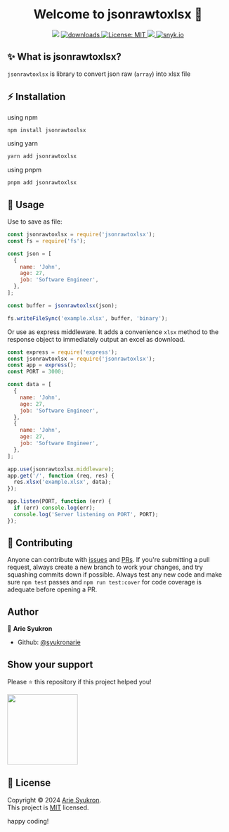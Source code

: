 <h1 align="center">Welcome to jsonrawtoxlsx 👋</h1>
<p align="center">
  <img src="https://img.shields.io/npm/v/jsonrawtoxlsx.svg?orange=blue" />
  <a href="https://www.npmjs.com/package/jsonrawtoxlsx">
    <img alt="downloads" src="https://img.shields.io/npm/dm/jsonrawtoxlsx.svg?color=blue" target="_blank" />
  </a>
  <a href="https://github.com/syukronarie/jsonrawtoxlsx/blob/main/LICENSE">
    <img alt="License: MIT" src="https://img.shields.io/badge/license-MIT-yellow.svg" target="_blank" />
  </a>
  <a href="https://codecov.io/gh/syukronarie/jsonrawtoxlsx">
    <img src="https://codecov.io/gh/syukronarie/jsonrawtoxlsx/branch/main/graph/badge.svg" />
  </a>
  <a href="https://snyk.io/test/npm/jsonrawtoxlsx">
    <img alt="snyk.io" src="https://snyk.io/test/npm/jsonrawtoxlsx/badge.svg" target="_blank" /> 
  </a>
</p>

## ✨ What is jsonrawtoxlsx?

`jsonrawtoxlsx` is library to convert json raw (`array`) into xlsx file

## ⚡️ Installation

using npm

```zsh
npm install jsonrawtoxlsx
```

using yarn

```zsh
yarn add jsonrawtoxlsx
```

using pnpm

```zsh
pnpm add jsonrawtoxlsx
```

## 🚀 Usage

Use to save as file:

```js
const jsonrawtoxlsx = require('jsonrawtoxlsx');
const fs = require('fs');

const json = [
  {
    name: 'John',
    age: 27,
    job: 'Software Engineer',
  },
];

const buffer = jsonrawtoxlsx(json);

fs.writeFileSync('example.xlsx', buffer, 'binary');
```

Or use as express middleware. It adds a convenience `xlsx` method to the response object to immediately output an excel as download.

```js
const express = require('express');
const jsonrawtoxlsx = require('jsonrawtoxlsx');
const app = express();
const PORT = 3000;

const data = [
  {
    name: 'John',
    age: 27,
    job: 'Software Engineer',
  },
  {
    name: 'John',
    age: 27,
    job: 'Software Engineer',
  },
];

app.use(jsonrawtoxlsx.middleware);
app.get('/', function (req, res) {
  res.xlsx('example.xlsx', data);
});

app.listen(PORT, function (err) {
  if (err) console.log(err);
  console.log('Server listening on PORT', PORT);
});
```

## 🤝 Contributing

Anyone can contribute with [issues](https://github.com/syukronarie/jsonrawtoxlsx/issues) and [PRs](https://github.com/syukronarie/jsonrawtoxlsx/pulls). If you're submitting a pull request, always create a new branch to work your changes, and try squashing commits down if possible. Always test any new code and make sure `npm test` passes and `npm run test:cover` for code coverage is adequate before opening a PR.

## Author

👤 **Arie Syukron**

- Github: [@syukronarie](https://github.com/syukronarie)

## Show your support

Please ⭐️ this repository if this project helped you!

<a href="https://www.patreon.com/syukronarie">
  <img src="https://c5.patreon.com/external/logo/become_a_patron_button@2x.png" width="160">
</a>

## 📝 License

Copyright © 2024 [Arie Syukron](https://github.com/syukronarie).<br />
This project is [MIT](https://github.com/syukronarie/jsonrawtoxlsx/blob/main/LICENSE) licensed.

happy coding!
